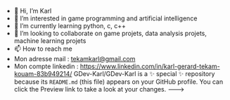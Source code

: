 - 👋 Hi, I’m Karl
- 👀 I’m interested in game programming and artificial intelligence
- 🌱 I’m currently learning python, c, c++
- 💞️ I’m looking to collaborate on game projets, data analysis projets, machine learning projets 
- 📫 How to reach me 
- Mon adresse mail : tekamkarl@gmail.com
- Mon compte linkedin :  https://www.linkedin.com/in/karl-gerard-tekam-kouam-83b949214/
GDev-Karl/GDev-Karl is a ✨ special ✨ repository because its `README.md` (this file) appears on your GitHub profile.
You can click the Preview link to take a look at your changes.
--->

